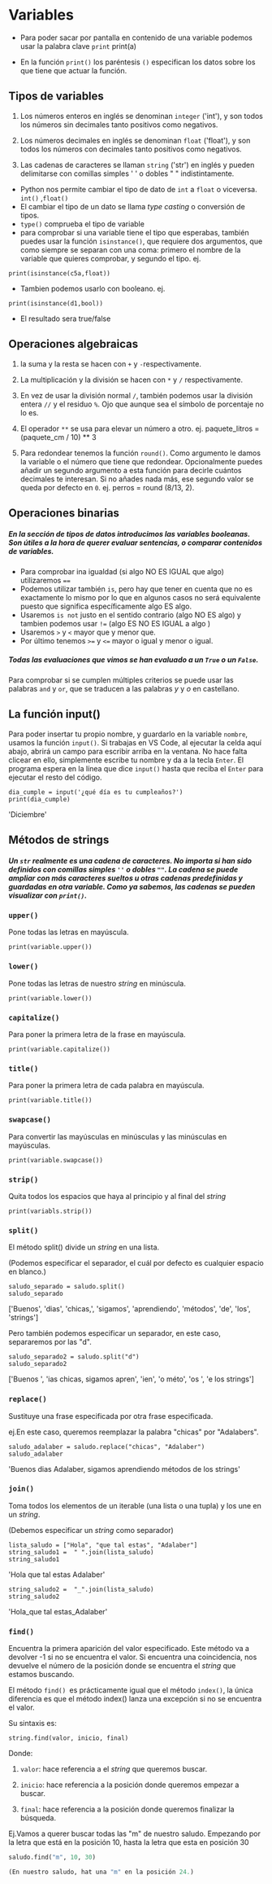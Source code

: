 # Variables

* Para poder sacar por pantalla en contenido de una variable podemos usar la palabra clave `print`
print(a)

* En la función `print()` los paréntesis `()` especifican los datos sobre los que tiene que actuar la función.

## Tipos de variables

1. Los números enteros en inglés se denominan `integer` ('int'), y son todos los números sin decimales tanto positivos como negativos.

2. Los números decimales en inglés se denominan `float` ('float'), y son todos los números con decimales tanto positivos como negativos.

3. Las cadenas de caracteres se llaman `string` ('str') en inglés y pueden delimitarse con comillas simples ' ' o dobles " " indistintamente.

* Python nos permite cambiar el tipo de dato de `int` a `float` o viceversa. `int()` ,`float()`
* El cambiar el tipo de un dato se llama *type casting* o conversión de tipos. 
* `type()` comprueba el tipo de variable
* para comprobar si una variable tiene el tipo que esperabas, también puedes usar la función `isinstance()`, que requiere dos argumentos, que como siempre se separan con una coma: primero el nombre de la variable que quieres comprobar, y segundo el tipo. 
 ej.
```
print(isinstance(c5a,float))
```
* Tambien podemos usarlo con booleano. 
ej.
```
print(isinstance(d1,bool))
```
* El resultado sera true/false

## Operaciones algebraicas

1. la suma y la resta se hacen con `+` y `-`respectivamente.

2. La multiplicación y la división se hacen con `*` y `/` respectivamente.
3. En vez de usar la división normal `/`, también podemos usar la división entera `//` y el residuo `%`. Ojo que aunque sea el símbolo de porcentaje no lo es.
4. El operador `**` se usa para elevar un número a otro. ej. paquete_litros = (paquete_cm / 10) ** 3
5. Para redondear tenemos la función `round()`. Como argumento le damos la variable o el número que tiene que redondear. Opcionalmente puedes añadir un segundo argumento a esta función para decirle cuántos decimales te interesan. Si no añades nada más, ese segundo valor se queda por defecto en `0`. ej. perros = round (8/13, 2).


## Operaciones binarias

##### En la sección de tipos de datos introducimos las variables booleanas. Son útiles a la hora de querer evaluar sentencias, o comparar contenidos de variables.

* Para comprobar ina igualdad (si algo NO ES IGUAL que algo) utilizaremos `==`
* Podemos utilizar también `is`, pero hay que tener en cuenta que no es exactamente lo mismo por lo que en algunos casos no será equivalente puesto que significa específicamente algo ES algo.
* Usaremos `is not` justo en el sentido contrario (algo NO ES algo) y tambien podemos usar `!=` (algo ES NO ES IGUAL a algo )
* Usaremos `>` y `<` mayor que y menor que.
* Por último tenemos `>=` y `<=` mayor o igual y menor o igual.
##### Todas las evaluaciones que vimos se han evaluado a un `True` o un `False`.

Para comprobar si se cumplen múltiples criterios se puede usar las palabras `and` y `or`, que se traducen a las palabras *y* y *o* en castellano.

## La función input()

Para poder insertar tu propio nombre, y guardarlo en la variable `nombre`, usamos la función `input()`. Si trabajas en VS Code, al ejecutar la celda aquí abajo, abrirá un campo para escribir arriba en la ventana. No hace falta clicear en ello, simplemente escribe tu nombre y da a la tecla `Enter`. El programa espera en la línea que dice `input()` hasta que reciba el `Enter` para ejecutar el resto del código.
```
dia_cumple = input('¿qué día es tu cumpleaños?')
print(dia_cumple)
```
'Diciembre'

## Métodos de strings

##### Un `str` realmente es una cadena de caracteres. No importa si han sido definidos con comillas simples `''` o dobles `""`. La cadena se puede ampliar con más caracteres sueltos u otras cadenas predefinidas y guardadas en otra variable. Como ya sabemos, las cadenas se pueden visualizar con `print()`.

### `upper()`
Pone todas las letras en mayúscula.
```
print(variable.upper())
```

### `lower()`
Pone todas las letras de nuestro *string* en minúscula. 

```
print(variable.lower())
```

### `capitalize()`
Para poner la primera letra de la frase en mayúscula.
```
print(variable.capitalize())
```

### `title()`
Para poner la primera letra de cada palabra en mayúscula.
```
print(variable.title())
```

### `swapcase()`
Para convertir las mayúsculas en minúsculas y las minúsculas en mayúsculas.
```
print(variable.swapcase())
```

### `strip()`
Quita todos los espacios que haya al principio y al final del *string*
```
print(variabls.strip())
```

### `split()` 
El método split() divide un *string* en una lista.

(Podemos especificar el separador, el cuál por defecto es cualquier espacio en blanco.)
```
saludo_separado = saludo.split()
saludo_separado
```
['Buenos',
 'dias',
 'chicas,',
 'sigamos',
 'aprendiendo',
 'métodos',
 'de',
 'los',
 'strings']

Pero también podemos especificar un separador, en este caso, separaremos por las "d".
```
saludo_separado2 = saludo.split("d")
saludo_separado2
```
['Buenos ',
 'ias chicas, sigamos apren',
 'ien',
 'o méto',
 'os ',
 'e los strings']


### `replace()`
Sustituye una frase especificada por otra frase especificada.

ej.En este caso, queremos reemplazar la palabra "chicas" por "Adalabers". 
```
saludo_adalaber = saludo.replace("chicas", "Adalaber")
saludo_adalaber
```
'Buenos dias Adalaber, sigamos aprendiendo métodos de los strings'

### `join()` 
Toma todos los elementos de un iterable (una lista o una tupla) y los une en un *string*.

(Debemos especificar un *string* como separador)

```
lista_saludo = ["Hola", "que tal estas", "Adalaber"]
string_saludo1 =  " ".join(lista_saludo)
string_saludo1
```

'Hola que tal estas Adalaber'

```
string_saludo2 =  "_".join(lista_saludo)
string_saludo2
```
'Hola_que tal estas_Adalaber'

### `find()`
Encuentra la primera aparición del valor especificado. Este método va a devolver -1 si no se encuentra el valor. Si encuentra una coincidencia, nos devuelve el número de la posición donde se encuentra el *string* que estamos buscando. 

El método `find() `es prácticamente igual que el método `index()`, la única diferencia es que el método index() lanza una excepción si no se encuentra el valor.

Su sintaxis es: 

```
string.find(valor, inicio, final)
```
Donde: 

1. `valor`: hace referencia a el *string*  que queremos buscar.

2. `inicio`: hace referencia a la posición donde queremos empezar a buscar.

3. `final`: hace referencia a la posición donde queremos finalizar la búsqueda.

Ej.Vamos a querer buscar todas las "m" de nuestro saludo. Empezando por la letra que está en la posición 10, hasta la letra que esta en posición 30
```python
saludo.find("m", 10, 30)

(En nuestro saludo, hat una "m" en la posición 24.)
